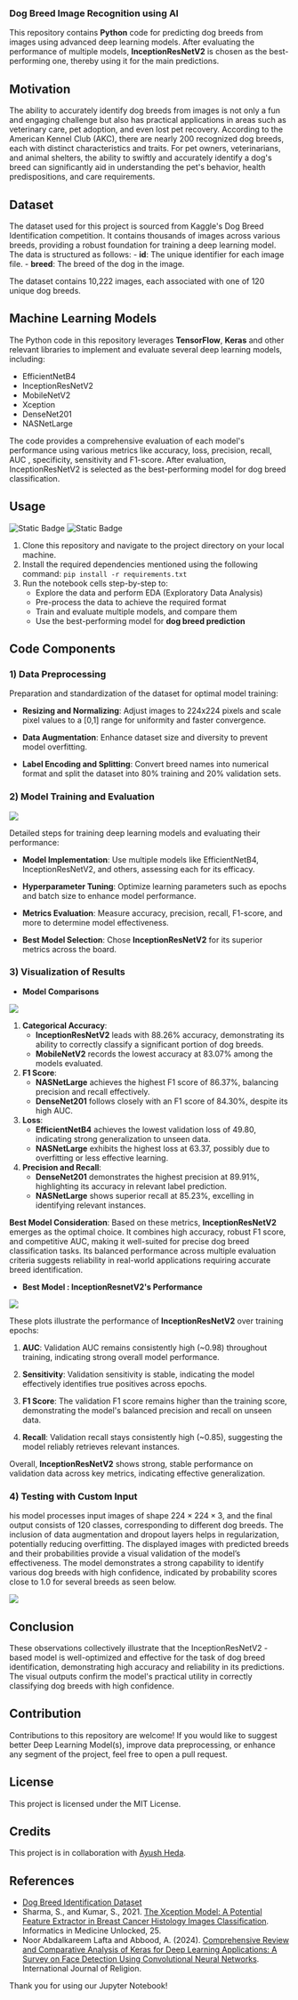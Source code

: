 ### Dog Breed Image Recognition using AI

This repository contains **Python** code for predicting dog breeds from images using advanced deep learning models. After evaluating the performance of multiple models, **InceptionResNetV2** is chosen as the best-performing one, thereby using it for the main predictions.

## Motivation

The ability to accurately identify dog breeds from images is not only a fun and engaging challenge but also has practical applications in areas such as veterinary care, pet adoption, and even lost pet recovery. According to the American Kennel Club (AKC), there are nearly 200 recognized dog breeds, each with distinct characteristics and traits. For pet owners, veterinarians, and animal shelters, the ability to swiftly and accurately identify a dog's breed can significantly aid in understanding the pet's behavior, health predispositions, and care requirements.

## Dataset

The dataset used for this project is sourced from Kaggle's Dog Breed Identification competition. It contains thousands of images across various breeds, providing a robust foundation for training a deep learning model. The data is structured as follows: - **id**: The unique identifier for each image file. - **breed**: The breed of the dog in the image.

The dataset contains 10,222 images, each associated with one of 120 unique dog breeds.

## Machine Learning Models

The Python code in this repository leverages **TensorFlow**, **Keras** and other relevant libraries to implement and evaluate several deep learning models, including:

-   EfficientNetB4
-   InceptionResNetV2
-   MobileNetV2
-   Xception
-   DenseNet201
-   NASNetLarge

The code provides a comprehensive evaluation of each model's performance using various metrics like accuracy, loss, precision, recall, AUC , specificity, sensitivity and F1-score. After evaluation, InceptionResNetV2 is selected as the best-performing model for dog breed classification.

## Usage

![Static Badge](https://img.shields.io/badge/python-3?logo=python&logoColor=%2336454F&labelColor=%23808080) ![Static Badge](https://img.shields.io/badge/jupyter-lab?logo=jupyter&labelColor=%2336454F)

1.  Clone this repository and navigate to the project directory on your local machine.
2.  Install the required dependencies mentioned using the following command: `pip install -r requirements.txt`
3.  Run the notebook cells step-by-step to:
    -   Explore the data and perform EDA (Exploratory Data Analysis)
    -   Pre-process the data to achieve the required format
    -   Train and evaluate multiple models, and compare them
    -   Use the best-performing model for **dog breed prediction**

## Code Components

### 1) Data Preprocessing

Preparation and standardization of the dataset for optimal model training:

-   **Resizing and Normalizing**: Adjust images to 224x224 pixels and scale pixel values to a [0,1] range for uniformity and faster convergence.

-   **Data Augmentation**: Enhance dataset size and diversity to prevent model overfitting.

-   **Label Encoding and Splitting**: Convert breed names into numerical format and split the dataset into 80% training and 20% validation sets.

### 2) Model Training and Evaluation

![](images/NN_diag.jpeg)

Detailed steps for training deep learning models and evaluating their performance:

-   **Model Implementation**: Use multiple models like EfficientNetB4, InceptionResNetV2, and others, assessing each for its efficacy.

-   **Hyperparameter Tuning**: Optimize learning parameters such as epochs and batch size to enhance model performance.

-   **Metrics Evaluation**: Measure accuracy, precision, recall, F1-score, and more to determine model effectiveness.

-   **Best Model Selection**: Chose **InceptionResNetV2** for its superior metrics across the board.

### 3) Visualization of Results

-   **Model Comparisons**

![](images/model_metrics.png)

1.  **Categorical Accuracy**:
    -   **InceptionResNetV2** leads with 88.26% accuracy, demonstrating its ability to correctly classify a significant portion of dog breeds.
    -   **MobileNetV2** records the lowest accuracy at 83.07% among the models evaluated.
2.  **F1 Score**:
    -   **NASNetLarge** achieves the highest F1 score of 86.37%, balancing precision and recall effectively.
    -   **DenseNet201** follows closely with an F1 score of 84.30%, despite its high AUC.
3.  **Loss**:
    -   **EfficientNetB4** achieves the lowest validation loss of 49.80, indicating strong generalization to unseen data.
    -   **NASNetLarge** exhibits the highest loss at 63.37, possibly due to overfitting or less effective learning.
4.  **Precision and Recall**:
    -   **DenseNet201** demonstrates the highest precision at 89.91%, highlighting its accuracy in relevant label prediction.
    -   **NASNetLarge** shows superior recall at 85.23%, excelling in identifying relevant instances.

**Best Model Consideration**: Based on these metrics, **InceptionResNetV2** emerges as the optimal choice. It combines high accuracy, robust F1 score, and competitive AUC, making it well-suited for precise dog breed classification tasks. Its balanced performance across multiple evaluation criteria suggests reliability in real-world applications requiring accurate breed identification.

-   **Best Model : InceptionResnetV2's Performance**

![](images/best_model.png)

These plots illustrate the performance of **InceptionResNetV2** over training epochs:

1.  **AUC**: Validation AUC remains consistently high (\~0.98) throughout training, indicating strong overall model performance.

2.  **Sensitivity**: Validation sensitivity is stable, indicating the model effectively identifies true positives across epochs.

3.  **F1 Score**: The validation F1 score remains higher than the training score, demonstrating the model's balanced precision and recall on unseen data.

4.  **Recall**: Validation recall stays consistently high (\~0.85), suggesting the model reliably retrieves relevant instances.

Overall, **InceptionResNetV2** shows strong, stable performance on validation data across key metrics, indicating effective generalization.

### 4) Testing with Custom Input

his model processes input images of shape $224 \times 224 \times 3$, and the final output consists of 120 classes, corresponding to different dog breeds. The inclusion of data augmentation and dropout layers helps in regularization, potentially reducing overfitting. The displayed images with predicted breeds and their probabilities provide a visual validation of the model’s effectiveness. The model demonstrates a strong capability to identify various dog breeds with high confidence, indicated by probability scores close to 1.0 for several breeds as seen below.

![](images/test_images.png)

## Conclusion

These observations collectively illustrate that the InceptionResNetV2 -based model is well-optimized and effective for the task of dog breed identification, demonstrating high accuracy and reliability in its predictions. The visual outputs confirm the model's practical utility in correctly classifying dog breeds with high confidence.

## Contribution

Contributions to this repository are welcome! If you would like to suggest better Deep Learning Model(s), improve data preprocessing, or enhance any segment of the project, feel free to open a pull request.

## License

This project is licensed under the MIT License.

## Credits

This project is in collaboration with [Ayush Heda](https://github.com/ACM40960/project-hedayush97).

## References

-   [Dog Breed Identification Dataset](https://www.kaggle.com/competitions/dog-breed-identification/data)
-   Sharma, S., and Kumar, S., 2021. [The Xception Model: A Potential Feature Extractor in Breast Cancer Histology Images Classification](https://www.sciencedirect.com/science/article/pii/S240595952100165X). Informatics in Medicine Unlocked, 25.
-   Noor Abdalkareem Lafta and Abbood, A. (2024). [Comprehensive Review and Comparative Analysis of Keras for Deep Learning Applications: A Survey on Face Detection Using Convolutional Neural Networks](https://ijor.co.uk/ijor/article/view/5507). International Journal of Religion.

Thank you for using our Jupyter Notebook!
